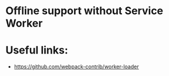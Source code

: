 # Offline support without Service Worker

# Useful links:
* https://github.com/webpack-contrib/worker-loader
